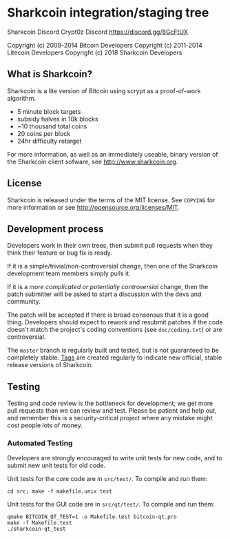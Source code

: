 Sharkcoin integration/staging tree
================================

Sharkcoin Discord
Crypt0z Discord https://discord.gg/8GcFtUX

Copyright (c) 2009-2014 Bitcoin Developers
Copyright (c) 2011-2014 Litecoin Developers
Copyright (c) 2018 Sharkcoin Developers

What is Sharkcoin?
----------------

Sharkcoin is a lite version of Bitcoin using scrypt as a proof-of-work algorithm.
 - 5 minute block targets
 - subsidy halves in 10k blocks
 - ~10 thousand total coins
 - 20 coins per block
 - 24hr difficulty retarget

For more information, as well as an immediately useable, binary version of
the Sharkcoin client sofware, see http://www.sharkcoin.org.

License
-------

Sharkcoin is released under the terms of the MIT license. See `COPYING` for more
information or see http://opensource.org/licenses/MIT.

Development process
-------------------

Developers work in their own trees, then submit pull requests when they think
their feature or bug fix is ready.

If it is a simple/trivial/non-controversial change, then one of the Sharkcoin
development team members simply pulls it.

If it is a *more complicated or potentially controversial* change, then the patch
submitter will be asked to start a discussion with the devs and community.

The patch will be accepted if there is broad consensus that it is a good thing.
Developers should expect to rework and resubmit patches if the code doesn't
match the project's coding conventions (see `doc/coding.txt`) or are
controversial.

The `master` branch is regularly built and tested, but is not guaranteed to be
completely stable. [Tags](https://github.com/sharkcoin-project/sharkcoin/tags) are created
regularly to indicate new official, stable release versions of Sharkcoin.

Testing
-------

Testing and code review is the bottleneck for development; we get more pull
requests than we can review and test. Please be patient and help out, and
remember this is a security-critical project where any mistake might cost people
lots of money.

### Automated Testing

Developers are strongly encouraged to write unit tests for new code, and to
submit new unit tests for old code.

Unit tests for the core code are in `src/test/`. To compile and run them:

    cd src; make -f makefile.unix test

Unit tests for the GUI code are in `src/qt/test/`. To compile and run them:

    qmake BITCOIN_QT_TEST=1 -o Makefile.test bitcoin-qt.pro
    make -f Makefile.test
    ./sharkcoin-qt_test

